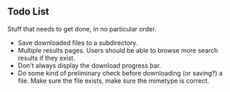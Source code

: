 ## Todo List

Stuff that needs to get done, in no particular order.

* Save downloaded files to a subdirectory.
* Multiple results pages. Users should be able to browse more search results if they exist.
* Don't always display the download progress bar.
* Do some kind of preliminary check before downloading (or saving?) a file. Make sure the file
exists, make sure the mimetype is correct.